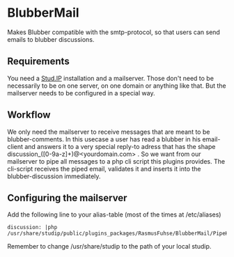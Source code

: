 BlubberMail
===========

Makes Blubber compatible with the smtp-protocol, so that users can send emails to blubber discussions.

## Requirements

You need a [Stud.IP](http://www.studip.de) installation and a mailserver. Those don't need to be necessarily to be on one server, on one domain or anything like that. But the mailserver needs to be configured in a special way.

## Workflow
We only need the mailserver to receive messages that are meant to be blubber-comments. In this usecase a user has read a blubber in his email-client and answers it to a very special reply-to adress that has the shape discussion_([0-9a-z]+)@<yourdomain.com> . So we want from our mailserver to pipe all messages to a php cli script this plugins provides. The cli-script receives the piped email, validates it and inserts it into the blubber-discussion immediately.

## Configuring the mailserver

Add the following line to your alias-table (most of the times at /etc/aliases)

    discussion: |php /usr/share/studip/public/plugins_packages/RasmusFuhse/BlubberMail/PipeHere.cli.php

Remember to change /usr/share/studip to the path of your local studip.